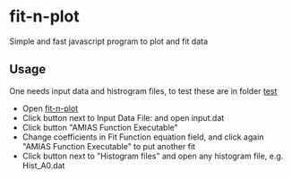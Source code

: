 # fit-n-plot
Simple and fast javascript program to plot and fit data

## Usage

One needs input data and histrogram files, to test these are in
folder [test](https://github.com/karaul/fit-n-plot/tree/main/test)

- Open [fit-n-plot](https://karaul.github.io/fit-n-plot/)
- Click button next to Input Data File: and open input.dat
- Click button "AMIAS Function Executable"
- Change coefficients in Fit Function equation field, and click again "AMIAS Function Executable" to put another fit
- Click button next to "Histogram files" and open any histogram file, e.g. Hist_A0.dat
